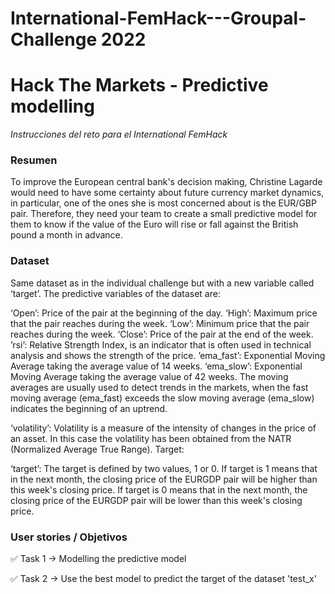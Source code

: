 # International-FemHack---Groupal-Challenge 2022

# Hack The Markets - Predictive modelling
*Instrucciones del reto para el International FemHack*


### Resumen
To improve the European central bank's decision making, Christine Lagarde would need to have some certainty about future currency market dynamics, in particular, one of the ones she is most concerned about is the EUR/GBP pair. Therefore, they need your team to create a small predictive model for them to know if the value of the Euro will rise or fall against the British pound a month in advance.

### Dataset
Same dataset as in the individual challenge but with a new variable called ‘target’. The predictive variables of the dataset are:

‘Open’: Price of the pair at the beginning of the day.
‘High’: Maximum price that the pair reaches during the week.
‘Low’: Minimum price that the pair reaches during the week.
‘Close’: Price of the pair at the end of the week.
’rsi’: Relative Strength Index, is an indicator that is often used in technical analysis and shows the strength of the price.
’ema_fast’: Exponential Moving Average taking the average value of 14 weeks.
‘ema_slow’: Exponential Moving Average taking the average value of 42 weeks.
The moving averages are usually used to detect trends in the markets, when the fast moving average (ema_fast) exceeds the slow moving average (ema_slow) indicates the beginning of an uptrend.

‘volatility’: Volatility is a measure of the intensity of changes in the price of an asset. In this case the volatility has been obtained from the NATR (Normalized Average True Range).
Target:

‘target’: The target is defined by two values, 1 or 0.
If target is 1 means that in the next month, the closing price of the EURGDP pair will be higher than this week's closing price. If target is 0 means that in the next month, the closing price of the EURGDP pair will be lower than this week's closing price.


### User stories / Objetivos

✅ Task 1 → Modelling the predictive model

✅ Task 2 → Use the best model to predict the target of the dataset 'test_x'
